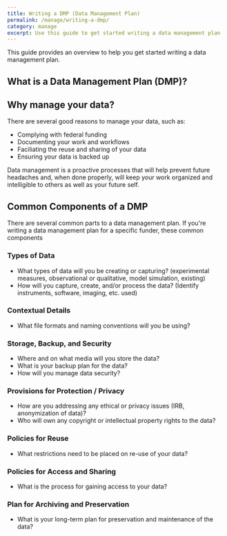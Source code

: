 ```yaml
---
title: Writing a DMP (Data Management Plan) 
permalink: /manage/writing-a-dmp/
category: manage
excerpt: Use this guide to get started writing a data management plan  
---
```


This guide provides an overview to help you get started writing a data management plan. 

## What is a Data Management Plan (DMP)? 


## Why manage your data?

There are several good reasons to manage your data, such as: 

+ Complying with federal funding 
+ Documenting your work and workflows
+ Faciliating the reuse and sharing of your data 
+ Ensuring your data is backed up

Data management is a proactive processes that will help prevent future headaches and, when done properly, will keep your work organized and intelligible to others as well as your future self. 

## Common Components of a DMP

There are several common parts to a data management plan. If you're writing a data management plan for a specific funder, these common components 

### Types of Data 

+	What types of data will you be creating or capturing? (experimental measures, observational or qualitative, model simulation, existing)
+ How will you capture, create, and/or process the data? (Identify instruments, software, imaging, etc. used)

### Contextual Details 

+	What file formats and naming conventions will you be using?

### Storage, Backup, and Security 

+ Where and on what media will you store the data?
+ What is your backup plan for the data?
+ How will you manage data security?

### Provisions for Protection / Privacy 

+ How are you addressing any ethical or privacy issues (IRB, anonymization of data)?
+ Who will own any copyright or intellectual property rights to the data?

### Policies for Reuse 

+ What restrictions need to be placed on re-use of your data?

### Policies for Access and Sharing 

+ What is the process for gaining access to your data?

### Plan for Archiving and Preservation 

+ What is your long-term plan for preservation and maintenance of the data? 


